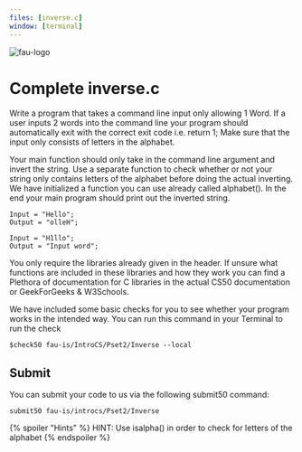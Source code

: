 ```yaml
---
files: [inverse.c]
window: [terminal]
---
```

![fau-logo](https://introcs.is.rw.fau.de/img/logos/ReWi_logo.png)
# Complete inverse.c
Write a program that takes a command line input only allowing 1 Word. 
If a  user inputs 2 words into the command line your program should automatically exit  with the correct exit code i.e. return 1;
Make sure that the input only consists of letters in the alphabet. 

Your main function should only take in the command line argument and invert the string. Use a separate function 
to check whether or not your string only contains letters of the alphabet before doing the actual inverting. We have
initialized a function you can use already called alphabet(). In the end your main program
should print out the inverted string.

~~~
Input = "Hello"; 
Output = "olleH";

Input = "H1llo";
Output = "Input word";
~~~

You only require the libraries already given in the header. If unsure what functions
are included in these libraries and how they work you can find a Plethora of documentation for C libraries 
in the actual CS50 documentation or GeekForGeeks & W3Schools.

We have included some basic checks for you to see whether your program works in the intended way.
You can run this command in your Terminal to run the check
~~~
$check50 fau-is/IntroCS/Pset2/Inverse --local
~~~

## Submit

You can submit your code to us via the following submit50 command:

~~~
submit50 fau-is/introcs/Pset2/Inverse
~~~

{% spoiler "Hints" %}
HINT: Use isalpha() in order to check for letters of the alphabet
{% endspoiler %}
